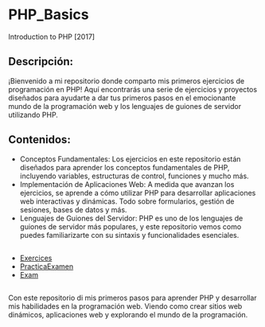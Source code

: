 # PHP_Basics
Introduction to PHP [2017]

## Descripción:
¡Bienvenido a mi repositorio donde comparto mis primeros ejercicios de programación en PHP! Aquí encontrarás una serie de ejercicios y proyectos diseñados para ayudarte a dar tus primeros pasos en el emocionante mundo de la programación web y los lenguajes de guiones de servidor utilizando PHP.

## Contenidos:
- Conceptos Fundamentales: Los ejercicios en este repositorio están diseñados para aprender los conceptos fundamentales de PHP, incluyendo variables, estructuras de control, funciones y mucho más.
- Implementación de Aplicaciones Web: A medida que avanzan los ejercicios, se aprende a cómo utilizar PHP para desarrollar aplicaciones web interactivas y dinámicas. Todo sobre formularios, gestión de sesiones, bases de datos y más.
- Lenguajes de Guiones del Servidor: PHP es uno de los lenguajes de guiones de servidor más populares, y este repositorio vemos como puedes familiarizarte con su sintaxis y funcionalidades esenciales.
##
- [Exercices](https://github.com/oscarjuly23/Java_Basics/tree/main/Arrays_I)
- [PracticaExamen](https://github.com/oscarjuly23/Java_Basics/tree/main/Arrays_I)
- [Exam](https://github.com/oscarjuly23/Java_Basics/tree/main/Arrays_I)
##
Con este repositorio di mis primeros pasos para aprender PHP y desarrollar mis habilidades en la programación web. Viendo como crear sitios web dinámicos, aplicaciones web y explorando el mundo de la programación.
